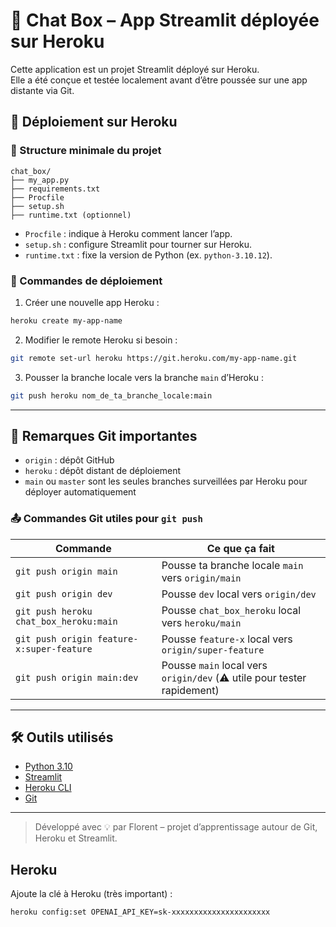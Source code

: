 # 💬 Chat Box – App Streamlit déployée sur Heroku

Cette application est un projet Streamlit déployé sur Heroku.  
Elle a été conçue et testée localement avant d’être poussée sur une app distante via Git.

## 🚀 Déploiement sur Heroku

### 📁 Structure minimale du projet

```
chat_box/
├── my_app.py
├── requirements.txt
├── Procfile
├── setup.sh
├── runtime.txt (optionnel)
```

- `Procfile` : indique à Heroku comment lancer l’app.
- `setup.sh` : configure Streamlit pour tourner sur Heroku.
- `runtime.txt` : fixe la version de Python (ex. `python-3.10.12`).

### 🧪 Commandes de déploiement

1. Créer une nouvelle app Heroku :

```bash
heroku create my-app-name
```

2. Modifier le remote Heroku si besoin :

```bash
git remote set-url heroku https://git.heroku.com/my-app-name.git
```

3. Pousser la branche locale vers la branche `main` d’Heroku :

```bash
git push heroku nom_de_ta_branche_locale:main
```

---

## 🔀 Remarques Git importantes

- `origin` : dépôt GitHub
- `heroku` : dépôt distant de déploiement
- `main` ou `master` sont les seules branches surveillées par Heroku pour déployer automatiquement

### 📤 Commandes Git utiles pour `git push`

| Commande                                      | Ce que ça fait                                                        |
|-----------------------------------------------|------------------------------------------------------------------------|
| `git push origin main`                        | Pousse ta branche locale `main` vers `origin/main`                    |
| `git push origin dev`                         | Pousse `dev` local vers `origin/dev`                                  |
| `git push heroku chat_box_heroku:main`        | Pousse `chat_box_heroku` local vers `heroku/main`                     |
| `git push origin feature-x:super-feature`     | Pousse `feature-x` local vers `origin/super-feature`                  |
| `git push origin main:dev`                    | Pousse `main` local vers `origin/dev` (⚠️ utile pour tester rapidement) |

---

## 🛠️ Outils utilisés

- [Python 3.10](https://www.python.org)
- [Streamlit](https://streamlit.io)
- [Heroku CLI](https://devcenter.heroku.com/articles/heroku-cli)
- [Git](https://git-scm.com)

---

> Développé avec 💡 par Florent – projet d’apprentissage autour de Git, Heroku et Streamlit.

## Heroku 

Ajoute la clé à Heroku (très important) :
```poxershell
heroku config:set OPENAI_API_KEY=sk-xxxxxxxxxxxxxxxxxxxxxx
```